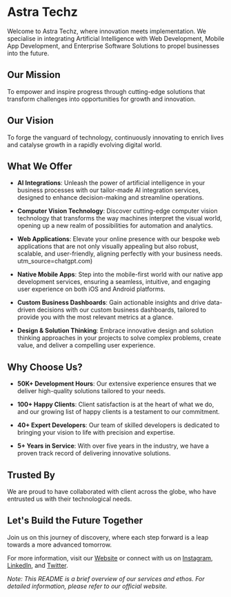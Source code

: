 # Astra Techz

Welcome to Astra Techz, where innovation meets implementation. We specialise in integrating Artificial Intelligence with Web Development, Mobile App Development, and Enterprise Software Solutions to propel businesses into the future.

## Our Mission

To empower and inspire progress through cutting-edge solutions that transform challenges into opportunities for growth and innovation.

## Our Vision

To forge the vanguard of technology, continuously innovating to enrich lives and catalyse growth in a rapidly evolving digital world.

## What We Offer

- **AI Integrations**: Unleash the power of artificial intelligence in your business processes with our tailor-made AI integration services, designed to enhance decision-making and streamline operations.

- **Computer Vision Technology**: Discover cutting-edge computer vision technology that transforms the way machines interpret the visual world, opening up a new realm of possibilities for automation and analytics. 

- **Web Applications**: Elevate your online presence with our bespoke web applications that are not only visually appealing but also robust, scalable, and user-friendly, aligning perfectly with your business needs. utm_source=chatgpt.com)

- **Native Mobile Apps**: Step into the mobile-first world with our native app development services, ensuring a seamless, intuitive, and engaging user experience on both iOS and Android platforms. 

- **Custom Business Dashboards**: Gain actionable insights and drive data-driven decisions with our custom business dashboards, tailored to provide you with the most relevant metrics at a glance. 

- **Design & Solution Thinking**: Embrace innovative design and solution thinking approaches in your projects to solve complex problems, create value, and deliver a compelling user experience. 

## Why Choose Us?

- **50K+ Development Hours**: Our extensive experience ensures that we deliver high-quality solutions tailored to your needs.

- **100+ Happy Clients**: Client satisfaction is at the heart of what we do, and our growing list of happy clients is a testament to our commitment.

- **40+ Expert Developers**: Our team of skilled developers is dedicated to bringing your vision to life with precision and expertise.

- **5+ Years in Service**: With over five years in the industry, we have a proven track record of delivering innovative solutions.

## Trusted By

We are proud to have collaborated with client across the globe, who have entrusted us with their technological needs.

## Let's Build the Future Together

Join us on this journey of discovery, where each step forward is a leap towards a more advanced tomorrow. 

For more information, visit our [Website](https://astratechz.com) or connect with us on [Instagram](https://www.instagram.com/astratechz/), [LinkedIn](https://www.linkedin.com/company/astratechz), and [Twitter](https://twitter.com/astratechz).

*Note: This README is a brief overview of our services and ethos. For detailed information, please refer to our official website.*
